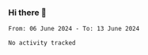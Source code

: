 ### Hi there 👋
<!--START_SECTION:waka-->

```txt
From: 06 June 2024 - To: 13 June 2024

No activity tracked
```

<!--END_SECTION:waka-->

<p align="center"> </p>


<!--
**thallard/thallard** is a ✨ _special_ ✨ repository because its `README.md` (this file) appears on your GitHub profile.

Here are some ideas to get you started:

- 🔭 I’m currently working on ...
- 🌱 I’m currently learning ...
- 👯 I’m looking to collaborate on ...
- 🤔 I’m looking for help with ...
- 💬 Ask me about ...
- 📫 How to reach me: ...
- 😄 Pronouns: ...
- ⚡ Fun fact: ...
-->
